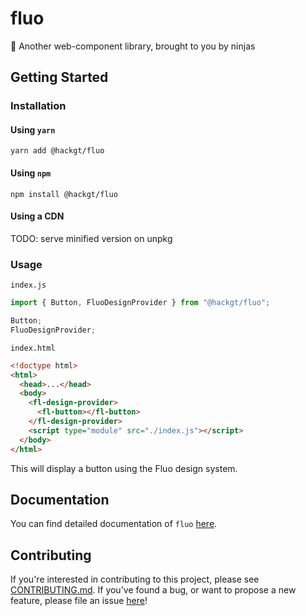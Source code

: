 # fluo

🎐 Another web-component library, brought to you by ninjas

## Getting Started

### Installation

#### Using `yarn`

```
yarn add @hackgt/fluo
```

#### Using `npm`

```
npm install @hackgt/fluo
```

#### Using a CDN

TODO: serve minified version on unpkg

### Usage

`index.js`
```js
import { Button, FluoDesignProvider } from "@hackgt/fluo";

Button;
FluoDesignProvider;
```

`index.html`
```html
<!doctype html>
<html>
  <head>...</head>
  <body>
    <fl-design-provider>
      <fl-button></fl-button>
    </fl-design-provider>
    <script type="module" src="./index.js"></script>
  </body>
</html>
```
This will display a button using the Fluo design system.

## Documentation

You can find detailed documentation of `fluo` [here](https://example.com).

## Contributing

If you're interested in contributing to this project, please see [CONTRIBUTING.md](CONTRIBUTING.md).
If you've found a bug, or want to propose a new feature, please file an issue [here]()!


